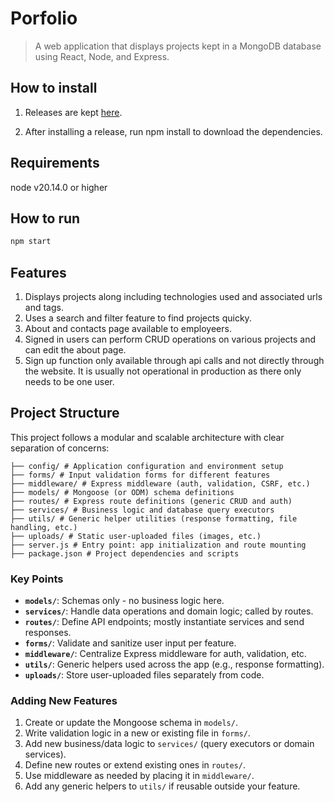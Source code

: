 # Porfolio
> A web application that displays projects kept in a MongoDB database using React, Node, and Express.

## How to install

1. Releases are kept [here](https://github.com/Kazmania21/portfolio-2025/tags).

2. After installing a release, run npm install to download the dependencies.

## Requirements

node v20.14.0 or higher

## How to run

```bash
npm start
```

## Features

1. Displays projects along including technologies used and associated urls and tags.
2. Uses a search and filter feature to find projects quicky.
3. About and contacts page available to employeers.
4. Signed in users can perform CRUD operations on various projects and can edit the about page.
5. Sign up function only available through api calls and not directly through the website. It is usually not operational in production as there only needs to be one user.

## Project Structure

This project follows a modular and scalable architecture with clear separation of concerns:

```text
├── config/ # Application configuration and environment setup  
├── forms/ # Input validation forms for different features  
├── middleware/ # Express middleware (auth, validation, CSRF, etc.)  
├── models/ # Mongoose (or ODM) schema definitions  
├── routes/ # Express route definitions (generic CRUD and auth)  
├── services/ # Business logic and database query executors  
├── utils/ # Generic helper utilities (response formatting, file handling, etc.)  
├── uploads/ # Static user-uploaded files (images, etc.)  
├── server.js # Entry point: app initialization and route mounting  
├── package.json # Project dependencies and scripts  
```

### Key Points

- **`models/`**: Schemas only - no business logic here.
- **`services/`**: Handle data operations and domain logic; called by routes.
- **`routes/`**: Define API endpoints; mostly instantiate services and send responses.
- **`forms/`**: Validate and sanitize user input per feature.
- **`middleware/`**: Centralize Express middleware for auth, validation, etc.
- **`utils/`**: Generic helpers used across the app (e.g., response formatting).
- **`uploads/`**: Store user-uploaded files separately from code.

### Adding New Features

1. Create or update the Mongoose schema in `models/`.
2. Write validation logic in a new or existing file in `forms/`.
3. Add new business/data logic to `services/` (query executors or domain services).
4. Define new routes or extend existing ones in `routes/`.
5. Use middleware as needed by placing it in `middleware/`.
6. Add any generic helpers to `utils/` if reusable outside your feature.
